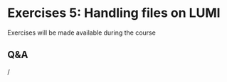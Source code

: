 # Exercises 5: Handling files on LUMI

Exercises will be made available during the course 

<!--
-   [Exercises on "LUMI-O object storage"](E204-ObjectStorage.md)
-->

## Q&A

/
